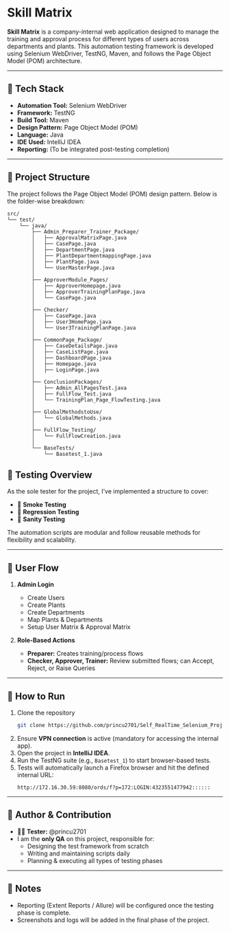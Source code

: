 # Skill Matrix

**Skill Matrix** is a company-internal web application designed to manage the training and approval process for different types of users across departments and plants. This automation testing framework is developed using Selenium WebDriver, TestNG, Maven, and follows the Page Object Model (POM) architecture.

---

## 🧰 Tech Stack

- **Automation Tool:** Selenium WebDriver  
- **Framework:** TestNG  
- **Build Tool:** Maven  
- **Design Pattern:** Page Object Model (POM)  
- **Language:** Java  
- **IDE Used:** IntelliJ IDEA  
- **Reporting:** (To be integrated post-testing completion)

---

## 📁 Project Structure

The project follows the Page Object Model (POM) design pattern. Below is the folder-wise breakdown:

```
src/
└── test/
    └── java/
        ├── Admin_Preparer_Trainer_Package/
        │   ├── ApprovalMatrixPage.java
        │   ├── CasePage.java
        │   ├── DepartmentPage.java
        │   ├── PlantDepartmentmappingPage.java
        │   ├── PlantPage.java
        │   └── UserMasterPage.java
        │
        ├── ApproverModule_Pages/
        │   ├── ApproverHomepage.java
        │   ├── ApproverTrainingPlanPage.java
        │   └── CasePage.java
        │
        ├── Checker/
        │   ├── CasePage.java
        │   ├── User3HomePage.java
        │   └── User3TrainingPlanPage.java
        │
        ├── CommonPage_Package/
        │   ├── CaseDetailsPage.java
        │   ├── CaseListPage.java
        │   ├── DashboardPage.java
        │   ├── Homepage.java
        │   ├── LoginPage.java
        │
        ├── ConclusionPackages/
        │   ├── Admin_AllPagesTest.java
        │   ├── FullFlow_Test.java
        │   └── TrainingPlan_Page_FlowTesting.java
        │
        ├── GlobalMethodstoUse/
        │   └── GlobalMethods.java
        │
        ├── FullFlow_Testing/
        │   └── FullFlowCreation.java
        │
        └── BaseTests/
            └── Basetest_1.java
```


## 🧪 Testing Overview

As the sole tester for the project, I’ve implemented a structure to cover:

- 🔸 **Smoke Testing**
- 🔹 **Regression Testing**
- 🔸 **Sanity Testing**

The automation scripts are modular and follow reusable methods for flexibility and scalability.

---

## 🔐 User Flow

1. **Admin Login**
   - Create Users
   - Create Plants
   - Create Departments
   - Map Plants & Departments
   - Setup User Matrix & Approval Matrix

2. **Role-Based Actions**
   - **Preparer:** Creates training/process flows
   - **Checker, Approver, Trainer:** Review submitted flows; can Accept, Reject, or Raise Queries

---

## 🚀 How to Run

1. Clone the repository  
   ```bash
   git clone https://github.com/princu2701/Self_RealTime_Selenium_Project_BusinessPlatform.git
   ```
2. Ensure **VPN connection** is active (mandatory for accessing the internal app).
3. Open the project in **IntelliJ IDEA**.
4. Run the TestNG suite (e.g., `Basetest_1`) to start browser-based tests.
5. Tests will automatically launch a Firefox browser and hit the defined internal URL:
   ```
   http://172.16.30.59:8080/ords/f?p=172:LOGIN:4323551477942::::::
   ```

---

## 👤 Author & Contribution

- 👨‍💻 **Tester:** @princu2701  
- I am the **only QA** on this project, responsible for:
  - Designing the test framework from scratch
  - Writing and maintaining scripts daily
  - Planning & executing all types of testing phases

---

## 📌 Notes

- Reporting (Extent Reports / Allure) will be configured once the testing phase is complete.
- Screenshots and logs will be added in the final phase of the project.
